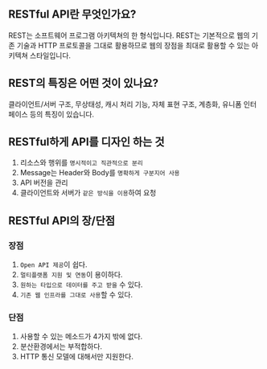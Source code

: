 ## RESTful API란 무엇인가요?

REST는 소프트웨어 프로그램 아키텍쳐의 한 형식입니다. REST는 기본적으로 웹의 기존 기술과 HTTP 프로토콜을 그대로 활용하므로 웹의 장점을 최대로 활용할 수 있는 아키텍쳐 스타일입니다.

## REST의 특징은 어떤 것이 있나요?

클라이언트/서버 구조, 무상태성, 캐시 처리 기능, 자체 표현 구조, 계층화, 유니폼 인터페이스 등의 특징이 있습니다.

## RESTful하게 API를 디자인 하는 것

1. 리소스와 행위를 `명시적이고 직관적으로 분리`
2. Message는 Header와 Body를 `명확하게 구분지어 사용`
3. API 버전을 관리
4. 클라이언트와 서버가 `같은 방식을 이용`하여 요청

## RESTful API의 장/단점

### 장점

1. `Open API 제공`이 쉽다.
2. `멀티플랫폼 지원 및 연동`이 용이하다.
3. `원하는 타입으로 데이터를 주고 받을` 수 있다.
4. `기존 웹 인프라를 그대로 사용`할 수 있다.

### 단점

1. 사용할 수 있는 메소드가 4가지 밖에 없다.
2. 분산환경에서는 부적합하다.
3. HTTP 통신 모델에 대해서만 지원한다.
